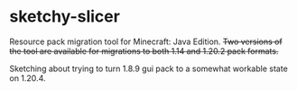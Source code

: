# sketchy-slicer
Resource pack migration tool for Minecraft: Java Edition.
<s>Two versions of the tool are available for migrations to both 1.14 and 1.20.2 pack formats. </s> 

Sketching about trying to turn 1.8.9 gui pack to a somewhat workable state on 1.20.4.

